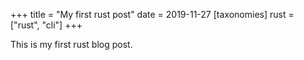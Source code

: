 +++
title = "My first rust post"
date = 2019-11-27
[taxonomies]
rust = ["rust", "cli"]
+++

This is my first rust blog post.